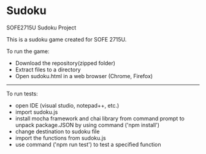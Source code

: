 # Sudoku
SOFE2715U Sudoku Project

This is a sudoku game created for SOFE 2715U.

To run the game:
- Download the repository(zipped folder)
- Extract files to a directory
- Open sudoku.html in a web browser (Chrome, Firefox)

--------------------------------------------------------------------------------------------

To run tests:
- open IDE (visual studio, notepad++, etc.)
- import sudoku.js
- install mocha framework and chai library from command prompt to unpack package.JSON by using command ('npm install')
- change destination to sudoku file
- import the functions from sudoku.js
- use command ('npm run test') to test a specified function
